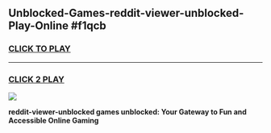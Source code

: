 
## Unblocked-Games-reddit-viewer-unblocked-Play-Online #f1qcb
<h3>
<a href="https://news.freeplayer.one?title=reddit-viewer-unblocked&ref=3">CLICK TO PLAY</a></h3>
<hr>

<h3>
<a href="https://news.freeplayer.one?title=reddit-viewer-unblocked&ref=3">CLICK 2 PLAY</a>
  
</h3>

<a href="https://news.freeplayer.one?title=reddit-viewer-unblocked&ref=3"><img src="https://clearcache.store/games.png"></a>


**reddit-viewer-unblocked games unblocked: Your Gateway to Fun and Accessible Online Gaming**
